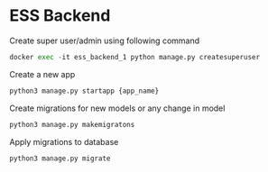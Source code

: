 # ESS Backend

Create super user/admin using following command

```python
docker exec -it ess_backend_1 python manage.py createsuperuser
```

Create a new app

```python
python3 manage.py startapp {app_name}
```

Create migrations for new models or any change in model

```python
python3 manage.py makemigratons
```

Apply migrations to database

```python
python3 manage.py migrate
```
